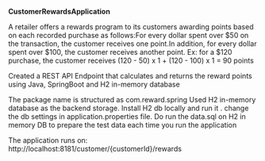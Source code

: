 **CustomerRewardsApplication**

A retailer offers a rewards program to its customers awarding points based on each recorded purchase as follows:For every dollar spent over $50 on the transaction, the customer receives one point.In addition, for every dollar spent over $100, the customer receives another point.
Ex: for a $120 purchase, the customer receives
(120 - 50) x 1 + (120 - 100) x 1 = 90 points

Created a REST API Endpoint that calculates and returns the reward points using Java, SpringBoot and H2 in-memory database

The package name is structured as com.reward.spring
Used H2 in-memory database as the backend storage.
Install H2 db locally and run it . change the db settings in application.properties file.
Do run the data.sql on H2 in memory DB to prepare the test data each time you run the application

The application runs on: http://localhost:8181/customer/{customerId}/rewards

